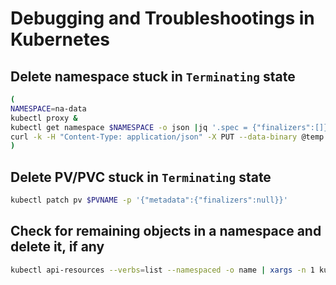 # Debugging and Troubleshootings in Kubernetes

## Delete namespace stuck in `Terminating` state

```bash
(
NAMESPACE=na-data
kubectl proxy &
kubectl get namespace $NAMESPACE -o json |jq '.spec = {"finalizers":[]}' >temp.json
curl -k -H "Content-Type: application/json" -X PUT --data-binary @temp.json 127.0.0.1:8001/api/v1/namespaces/$NAMESPACE/finalize
)
```

## Delete PV/PVC stuck in `Terminating` state

```bash
kubectl patch pv $PVNAME -p '{"metadata":{"finalizers":null}}'
```

## Check for remaining objects in a namespace and delete it, if any

```bash
kubectl api-resources --verbs=list --namespaced -o name | xargs -n 1 kubectl get --show-kind --ignore-not-found -n $NAMESPACE
```
